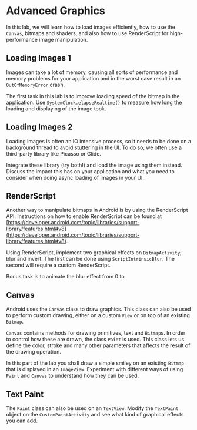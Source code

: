 # Advanced Graphics

In this lab, we will learn how to load images efficiently, how to use the `Canvas`, bitmaps and shaders, and also how to use RenderScript for high-performance image manipulation.

## Loading Images 1

Images can take a lot of memory, causing all sorts of performance and memory problems for your application and in the worst case result in an `OutOfMemoryError` crash. 

The first task in this lab is to improve loading speed of the bitmap in the application. Use `SystemClock.elapseRealtime()` to measure how long the loading and displaying of the image took.

## Loading Images 2

Loading images is often an IO intensive process, so it needs to be done on a background thread to avoid stuttering in the UI. To do so, we often use a third-party library like Picasso or Glide. 
 
Integrate these library (try both!) and load the image using them instead. Discuss the impact this has on your application and what you need to consider when doing async loading of images in your UI.

## RenderScript

Another way to manipulate bitmaps in Android is by using the RenderScript API. Instructions on how to enable RenderScript can be found at [https://developer.android.com/topic/libraries/support-library/features.html#v8](https://developer.android.com/topic/libraries/support-library/features.html#v8).

Using RenderScript, implement two graphical effects on `BitmapActivity`; blur and invert. The first can be done using `ScriptIntrinsicBlur`. The second will require a custom RenderScript.

Bonus task is to animate the blur effect from 0 to 

## Canvas 

Android uses the `Canvas` class to draw graphics. This class can also be used to perform custom drawing, either on a custom `View` or on top of an existing `Bitmap`. 

`Canvas` contains methods for drawing primitives, text and `Bitmap`s. In order to control how these are drawn, the class `Paint` is used. This class lets us define the color, stroke and many other parameters that affects the result of the drawing operation.

In this part of the lab you shall draw a simple smiley on an existing `Bitmap` that is displayed in an `ImageView`. Experiment with different ways of using `Paint` and `Canvas` to understand how they can be used.

## Text Paint

The `Paint` class can also be used on an `TextView`. Modify the `TextPaint` object on the `CustomPaintActivity` and see what kind of graphical effects you can add.